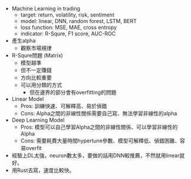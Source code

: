 * Machine Learning in trading
	* target: return, volatility, risk, sentiment
	* model: linear, DNN, random forest, LSTM, BERT
	* loss function: MSE, MAE, cross entropy
	* indicator: R-Squre, F1 score, AUC-ROC
* 產生alpha
	* 觀察市場規律
* R-Squre問題 (Matrix)
	* 模型越準
	* 但不一定賺錢
	* 方向比較重要
	* 可以用分類的方式
		* 但在邊界的部分會有overfitting的問題
* Linear Model
	* Pros: 訓練快速、可解釋高、易於偵錯
	* Cons: Alpha之間的非線性關係需要自己寫、無法學習非線性的alpha
* Deep Learning Model
	* Pros: 模型可以自己學習Alpha之間的非線性關係、可以學習非線性的Alpha
	* Cons: 需要耗費大量時間hypertune參數、模型可解釋低、偵錯困難、容易overfit
* 經驗上DL太強，neuron數太多，要做的話用DNN較推薦，不然就用linear就好。
* 用Rust去寫，速度比較快。